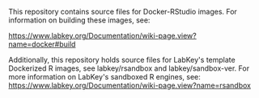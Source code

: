 This repository contains source files for Docker-RStudio images. For information on building these images, see:

https://www.labkey.org/Documentation/wiki-page.view?name=docker#build

Additionally, this repository holds source files for LabKey's template Dockerized R images, see labkey/rsandbox and labkey/sandbox-ver.
For more information on LabKey's sandboxed R engines, see: 
https://www.labkey.org/Documentation/wiki-page.view?name=rsandbox

